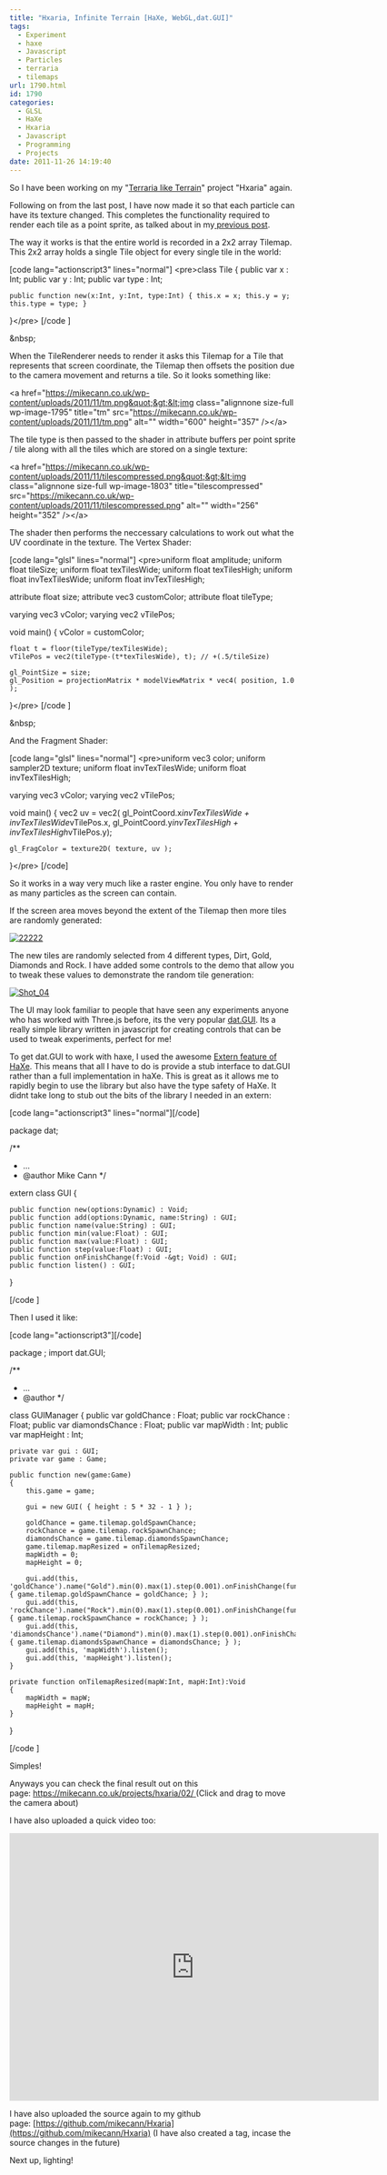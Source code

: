 ```yaml
---
title: "Hxaria, Infinite Terrain [HaXe, WebGL,dat.GUI]"
tags:
  - Experiment
  - haxe
  - Javascript
  - Particles
  - terraria
  - tilemaps
url: 1790.html
id: 1790
categories:
  - GLSL
  - HaXe
  - Hxaria
  - Javascript
  - Programming
  - Projects
date: 2011-11-26 14:19:40
---
```


So I have been working on my "[Terraria like Terrain](https://mikecann.co.uk/personal-project/hxaria-terraria-like-terrain-in-haxe-and-webgl/)" project "Hxaria" again.

<!-- more -->

Following on from the last post, I have now made it so that each particle can have its texture changed. This completes the functionality required to render each tile as a point sprite, as talked about in my[ previous post](https://mikecann.co.uk/personal-project/hxaria-terraria-like-terrain-in-haxe-and-webgl/).

The way it works is that the entire world is recorded in a 2x2 array Tilemap. This 2x2 array holds a single Tile object for every single tile in the world:

[code lang="actionscript3" lines="normal"]
&lt;pre&gt;class Tile
{
public var x : Int;
public var y : Int;
public var type : Int;

    public function new(x:Int, y:Int, type:Int) { this.x = x; this.y = y; this.type = type; }

}&lt;/pre&gt;
[/code ]

&amp;nbsp;

When the TileRenderer needs to render it asks this Tilemap for a Tile that represents that screen coordinate, the Tilemap then offsets the position due to the camera movement and returns a tile. So it looks something like:

&lt;a href=&quot;https://mikecann.co.uk/wp-content/uploads/2011/11/tm.png&quot;&gt;&lt;img class=&quot;alignnone size-full wp-image-1795&quot; title=&quot;tm&quot; src=&quot;https://mikecann.co.uk/wp-content/uploads/2011/11/tm.png&quot; alt=&quot;&quot; width=&quot;600&quot; height=&quot;357&quot; /&gt;&lt;/a&gt;

The tile type is then passed to the shader in attribute buffers per point sprite / tile along with all the tiles which are stored on a single texture:

&lt;a href=&quot;https://mikecann.co.uk/wp-content/uploads/2011/11/tilescompressed.png&quot;&gt;&lt;img class=&quot;alignnone size-full wp-image-1803&quot; title=&quot;tilescompressed&quot; src=&quot;https://mikecann.co.uk/wp-content/uploads/2011/11/tilescompressed.png&quot; alt=&quot;&quot; width=&quot;256&quot; height=&quot;352&quot; /&gt;&lt;/a&gt;

The shader then performs the neccessary calculations to work out what the UV coordinate in the texture. The Vertex Shader:

[code lang=&quot;glsl&quot; lines=&quot;normal&quot;]
&lt;pre&gt;uniform float amplitude;
uniform float tileSize;
uniform float texTilesWide;
uniform float texTilesHigh;
uniform float invTexTilesWide;
uniform float invTexTilesHigh;

attribute float size;
attribute vec3 customColor;
attribute float tileType;

varying vec3 vColor;
varying vec2 vTilePos;

void main()
{
vColor = customColor;

    float t = floor(tileType/texTilesWide);
    vTilePos = vec2(tileType-(t*texTilesWide), t); // +(.5/tileSize)

    gl_PointSize = size;
    gl_Position = projectionMatrix * modelViewMatrix * vec4( position, 1.0 );

}&lt;/pre&gt;
[/code ]

&amp;nbsp;

And the Fragment Shader:

[code lang=&quot;glsl&quot; lines=&quot;normal&quot;]
&lt;pre&gt;uniform vec3 color;
uniform sampler2D texture;
uniform float invTexTilesWide;
uniform float invTexTilesHigh;

varying vec3 vColor;
varying vec2 vTilePos;

void main()
{
vec2 uv = vec2( gl_PointCoord.x*invTexTilesWide + invTexTilesWide*vTilePos.x, gl_PointCoord.y*invTexTilesHigh + invTexTilesHigh*vTilePos.y);

    gl_FragColor = texture2D( texture, uv );

}&lt;/pre&gt;
[/code]

So it works in a way very much like a raster engine. You only have to render as many particles as the screen can contain.

If the screen area moves beyond the extent of the Tilemap then more tiles are randomly generated:

[![](https://mikecann.co.uk/wp-content/uploads/2011/11/22222.png "22222")](https://mikecann.co.uk/wp-content/uploads/2011/11/22222.png)

The new tiles are randomly selected from 4 different types, Dirt, Gold, Diamonds and Rock. I have added some controls to the demo that allow you to tweak these values to demonstrate the random tile generation:

[![](https://mikecann.co.uk/wp-content/uploads/2011/11/Shot_041.png "Shot_04")](https://mikecann.co.uk/wp-content/uploads/2011/11/Shot_041.png)

The UI may look familiar to people that have seen any experiments anyone who has worked with Three.js before, its the very popular [dat.GUI](https://code.google.com/p/dat-gui/). Its a really simple library written in javascript for creating controls that can be used to tweak experiments, perfect for me!

To get dat.GUI to work with haxe, I used the awesome [Extern feature of HaXe](https://www.google.co.uk/url?sa=t&rct=j&q=haxe%20externs&source=web&cd=1&ved=0CBwQFjAA&url=http%3A%2F%2Fhaxe.org%2Fdoc%2Fjs%2Fexterns&ei=Gu_QTvK8IYP4sgbo15TzDA&usg=AFQjCNEQvrXVfGjjQNO-yHhZ6HRTKlcmYw). This means that all I have to do is provide a stub interface to dat.GUI rather than a full implementation in haXe. This is great as it allows me to rapidly begin to use the library but also have the type safety of HaXe. It didnt take long to stub out the bits of the library I needed in an extern:

[code lang="actionscript3" lines="normal"][/code]

package dat;

/\*\*

- ...
- @author Mike Cann
  \*/

extern class GUI
{

    public function new(options:Dynamic) : Void;
    public function add(options:Dynamic, name:String) : GUI;
    public function name(value:String) : GUI;
    public function min(value:Float) : GUI;
    public function max(value:Float) : GUI;
    public function step(value:Float) : GUI;
    public function onFinishChange(f:Void -&gt; Void) : GUI;
    public function listen() : GUI;

}

[/code ]

Then I used it like:

[code lang="actionscript3"][/code]

package ;
import dat.GUI;

/\*\*

- ...
- @author
  \*/

class GUIManager
{
public var goldChance : Float;
public var rockChance : Float;
public var diamondsChance : Float;
public var mapWidth : Int;
public var mapHeight : Int;

    private var gui : GUI;
    private var game : Game;

    public function new(game:Game)
    {
    	this.game = game;

    	gui = new GUI( { height : 5 * 32 - 1 } );

    	goldChance = game.tilemap.goldSpawnChance;
    	rockChance = game.tilemap.rockSpawnChance;
    	diamondsChance = game.tilemap.diamondsSpawnChance;
    	game.tilemap.mapResized = onTilemapResized;
    	mapWidth = 0;
    	mapHeight = 0;

    	gui.add(this, 'goldChance').name("Gold").min(0).max(1).step(0.001).onFinishChange(function() { game.tilemap.goldSpawnChance = goldChance; } );
    	gui.add(this, 'rockChance').name("Rock").min(0).max(1).step(0.001).onFinishChange(function() { game.tilemap.rockSpawnChance = rockChance; } );
    	gui.add(this, 'diamondsChance').name("Diamond").min(0).max(1).step(0.001).onFinishChange(function() { game.tilemap.diamondsSpawnChance = diamondsChance; } );
    	gui.add(this, 'mapWidth').listen();
    	gui.add(this, 'mapHeight').listen();
    }

    private function onTilemapResized(mapW:Int, mapH:Int):Void
    {
    	mapWidth = mapW;
    	mapHeight = mapH;
    }

}

[/code ]

Simples!

Anyways you can check the final result out on this page: [https://mikecann.co.uk/projects/hxaria/02/
](https://mikecann.co.uk/projects/hxaria/02/)(Click and drag to move the camera about)

I have also uploaded a quick video too:

<iframe width="650" height="471" src="https://www.youtube.com/embed/Hw1bntVoNmU?hd=1" frameborder="0" allowfullscreen></iframe>

I have also uploaded the source again to my github page: [https://github.com/mikecann/Hxaria](https://github.com/mikecann/Hxaria)
(I have also created a tag, incase the source changes in the future)

Next up, lighting!
